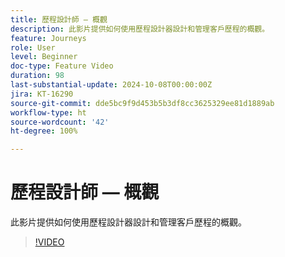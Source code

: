 ```yaml
---
title: 歷程設計師 — 概觀
description: 此影片提供如何使用歷程設計器設計和管理客戶歷程的概觀。
feature: Journeys
role: User
level: Beginner
doc-type: Feature Video
duration: 98
last-substantial-update: 2024-10-08T00:00:00Z
jira: KT-16290
source-git-commit: dde5bc9f9d453b5b3df8cc3625329ee81d1889ab
workflow-type: ht
source-wordcount: '42'
ht-degree: 100%

---
```



# 歷程設計師 — 概觀

此影片提供如何使用歷程設計器設計和管理客戶歷程的概觀。

>[!VIDEO](https://video.tv.adobe.com/v/3432672/?learn=on)
